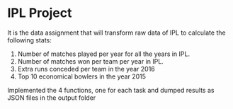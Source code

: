# IPL Project

It is the data assignment that will transform raw data of IPL to calculate the following stats:

1. Number of matches played per year for all the years in IPL.
2. Number of matches won per team per year in IPL.
3. Extra runs conceded per team in the year 2016
4. Top 10 economical bowlers in the year 2015

Implemented the 4 functions, one for each task and dumped results as JSON files in the output folder
